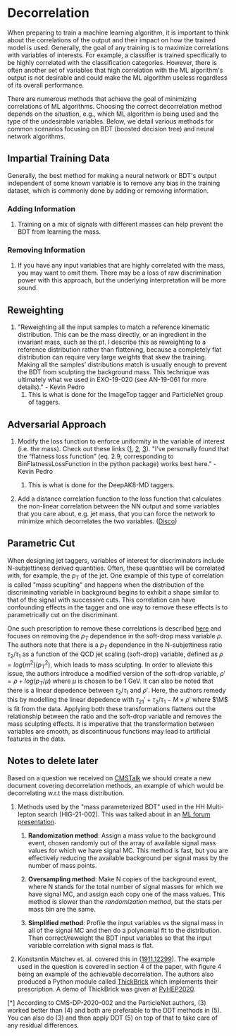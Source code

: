 # Decorrelation
When preparing to train a machine learning algorithm, it is important to think about the correlations of the output and their impact on how the trained model is used.
Generally, the goal of any training is to maximize correlations with variables of interests.
For example, a classifier is trained specifically to be highly correlated with the classification categories. 
However, there is often another set of variables that high correlation with the ML algorithm's output is not desirable and could make the ML algorithm useless regardless of its overall performance.

There are numerous methods that achieve the goal of minimizing correlations of ML algorithms.
Choosing the correct decorrelation method depends on the situation, e.g., which ML algorithm is being used and the type of the undesirable variables. 
Below, we detail various methods for common scenarios focusing on BDT (boosted decision tree) and neural network algorithms. 


## Impartial Training Data
Generally, the best method for making a neural network or BDT's output independent of some known variable is to remove any bias in the training dataset, which is commonly done by adding or removing information.

### Adding Information
1. Training on a mix of signals with different masses can help prevent the BDT from learning the mass.

### Removing Information
1. If you have any input variables that are highly correlated with the mass, you may want to omit them. There may be a loss of raw discrimination power with this approach, but the underlying interpretation will be more sound.


## Reweighting
1. "Reweighting all the input samples to match a reference kinematic distribution. This can be the mass directly, or an ingredient in the invariant mass, such as the pt. I describe this as reweighting to a reference distribution rather than flattening, because a completely flat distribution can require very large weights that skew the training. Making all the samples’ distributions match is usually enough to prevent the BDT from sculpting the background mass. This technique was ultimately what we used in EXO-19-020 (see AN-19-061 for more details)." - Kevin Pedro
    1. This is what is done for the ImageTop tagger and ParticleNet group of taggers.


## Adversarial Approach
1. Modify the loss function to enforce uniformity in the variable of interest (i.e. the mass). Check out these links ([1](https://arxiv.org/abs/1410.4140), [2](https://github.com/arogozhnikov/hep_ml), [3](https://github.com/arogozhnikov/hep_ml/blob/master/notebooks/BoostingToUniformity.ipynb)). "I’ve personally found that the “flatness loss function” (eq. 2.9, corresponding to BinFlatnessLossFunction in the python package) works best here." - Kevin Pedro
    1. This is what is done for the DeepAK8-MD taggers.

1. Add a distance correlation function to the loss function that calculates the non-linear correlation between the NN output and some variables that you care about, e.g. jet mass, that you can force the network to minimize which decorrelates the two variables. ([Disco](https://arxiv.org/pdf/2001.05310.pdf))

## Parametric Cut
When designing jet taggers, variables of interest for discriminators include N-subjettiness derived quantities. Often, these quantities will be correlated with, for example, the $p_T$ of the jet. One example of this type of correlation is called "mass scuplting" and happens when the distribution of the discriminating variable in background begins to exhibit a shape similar to that of the signal with successive cuts. This correlation can have confounding effects in the tagger and one way to remove these effects is to parametrically cut on the discriminant. 

One such prescription to remove these correlations is described [here](https://arxiv.org/abs/1603.00027) and focuses on removing the $p_T$ dependence in the soft-drop mass variable $\rho$. The authors note that there is a $p_T$ dependence in the N-subjettiness ratio $\tau_2/\tau_1$ as a function of the QCD jet scaling (soft-drop) variable, defined as $\rho = log(m^2)(p_T^2)$, which leads to mass sculpting. In order to alleviate this issue, the authors introduce a modified version of the soft-drop variable, $\rho' = \rho + log(p_T/\mu)$ where $\mu$ is chosen to be 1 GeV. It can also be noted that there is a linear depedence between $\tau_2/\tau_1$ and $\rho'$. Here, the authors remedy this by modelling the linear depedence with $\tau_{21}' + \tau_2/\tau_1 - M \times \rho'$ where $\M$ is fit from the data. Applying both these transformations flattens out the relationship between the ratio and the soft-drop variable and removes the mass sculpting effects. It is imperative that the transformation between variables are smooth, as discontinuous functions may lead to artificial features in the data.



## Notes to delete later
Based on a question we received on [CMSTalk](https://cms-talk.web.cern.ch/t/bdt-score-mass-decorrelation/13184) we should create a new document covering decorrelation methods, an example of which would be decorrelating w.r.t the mass distribution.

1. Methods used by the "mass parameterized BDT" used in the HH Multi-lepton search (HIG-21-002). This was talked about in an [ML forum presentation](https://indico.cern.ch/event/818774/contributions/3420466/attachments/1840727/3019731/ML_Forum_talk_May8_2019.pdf).

    1. **Randomization method**: 
    Assign a mass value to the background event, chosen randomly out of the array of available signal mass values for which we have signal MC. This method is fast, but you are effectively reducing the available background per signal mass by the number of mass points.

    1. **Oversampling method**: 
    Make N copies of the background event, where N stands for the total number of signal masses for which we have signal MC, and assign each copy one of the mass values. This method is slower than the *randomization method*, but the stats per mass bin are the same.

    1. **Simplified method**: 
    Profile the input variables vs the signal mass in all of the signal MC and then do a polynomial fit to the distribution. Then correct/reweight the BDT input variables so that the input variable correlation with signal mass is flat.

1. Konstantin Matchev et. al. covered this in ([1911.12299](https://link.springer.com/article/10.1007/JHEP03(2021)291)). The example used in the question is covered in section 4 of the paper, with figure 4 being an example of the achievable decorrelation. The authors also produced a Python module called [ThickBrick](https://prasanthcakewalk.gitlab.io/thickbrick/) which implements their prescription. A demo of ThickBrick was given at [PyHEP2020](https://www.youtube.com/watch?v=rM19CoMNkfA).

[*] According to CMS-DP-2020-002 and the ParticleNet authors, (3) worked better than (4) and both are preferable to the DDT methods in (5). You can also do (3) and then apply DDT (5) on top of that to take care of any residual differences.